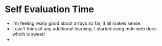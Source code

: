 # Self Evaluation Time
- I'm feeling really good about arrays so far, it all makes sense.
- I can't think of any additional learning. I started using mdn web docs which is sweet!
- 